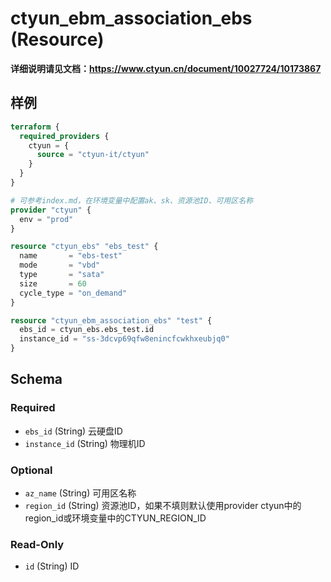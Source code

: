 # ctyun_ebm_association_ebs (Resource)
**详细说明请见文档：https://www.ctyun.cn/document/10027724/10173867**



## 样例

```terraform
terraform {
  required_providers {
    ctyun = {
      source = "ctyun-it/ctyun"
    }
  }
}

# 可参考index.md，在环境变量中配置ak、sk、资源池ID、可用区名称
provider "ctyun" {
  env = "prod"
}

resource "ctyun_ebs" "ebs_test" {
  name       = "ebs-test"
  mode       = "vbd"
  type       = "sata"
  size       = 60
  cycle_type = "on_demand"
}

resource "ctyun_ebm_association_ebs" "test" {
  ebs_id = ctyun_ebs.ebs_test.id
  instance_id = "ss-3dcvp69qfw8enincfcwkhxeubjq0"
}
```

<!-- schema generated by tfplugindocs -->
## Schema

### Required

- `ebs_id` (String) 云硬盘ID
- `instance_id` (String) 物理机ID

### Optional

- `az_name` (String) 可用区名称
- `region_id` (String) 资源池ID，如果不填则默认使用provider ctyun中的region_id或环境变量中的CTYUN_REGION_ID

### Read-Only

- `id` (String) ID